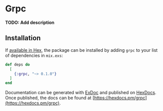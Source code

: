 # Grpc

**TODO: Add description**

## Installation

If [available in Hex](https://hex.pm/docs/publish), the package can be installed
by adding `grpc` to your list of dependencies in `mix.exs`:

```elixir
def deps do
  [
    {:grpc, "~> 0.1.0"}
  ]
end
```

Documentation can be generated with [ExDoc](https://github.com/elixir-lang/ex_doc)
and published on [HexDocs](https://hexdocs.pm). Once published, the docs can
be found at [https://hexdocs.pm/grpc](https://hexdocs.pm/grpc).

